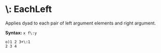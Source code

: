 # \\: EachLeft

Applies dyad to each pair of left argument elements and right argument.

**Syntax:** ```x f\:y```

```o
o)1 2 3+\:1
2 3 4
```
